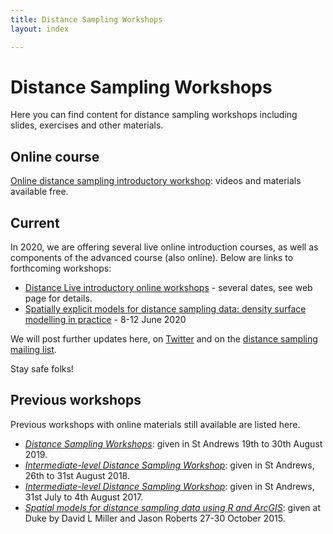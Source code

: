 ```yaml
---
title: Distance Sampling Workshops
layout: index

---
```


# Distance Sampling Workshops

Here you can find content for distance sampling workshops including slides, exercises and other materials.

## Online course

[Online distance sampling introductory workshop](online-course): videos and materials available free.


## Current

In 2020, we are offering several live online introduction courses, as well as components of the advanced course (also online).  Below are links to forthcoming workshops:

 - [Distance Live introductory online workshops](https://www.creem.st-andrews.ac.uk/distance-live-online-workshops/) - several dates, see web page for details.
 - [Spatially explicit models for distance sampling data: density surface modelling in practice](http://workshops.distancesampling.org/online-dsm-2020/) - 8-12 June 2020


We will post further updates here, on [Twitter](http://twitter.com/distancesamp) and on the [distance sampling mailing list](https://groups.google.com/forum/#!forum/distance-sampling).

Stay safe folks!


## Previous workshops

Previous workshops with online materials still available are listed here.

- [*Distance Sampling Workshops*](standrews-2019): given in St Andrews 19th to 30th August 2019.
- [*Intermediate-level Distance Sampling Workshop*](stand-intermed-2018): given in St Andrews, 26th to 31st August 2018.
- [*Intermediate-level Distance Sampling Workshop*](stand-intermed-2017): given in St Andrews, 31st July to 4th August 2017.
- [*Spatial models for distance sampling data using R and ArcGIS*](duke-spatial-2015): given at Duke by David L Miller and Jason Roberts 27-30 October 2015.

